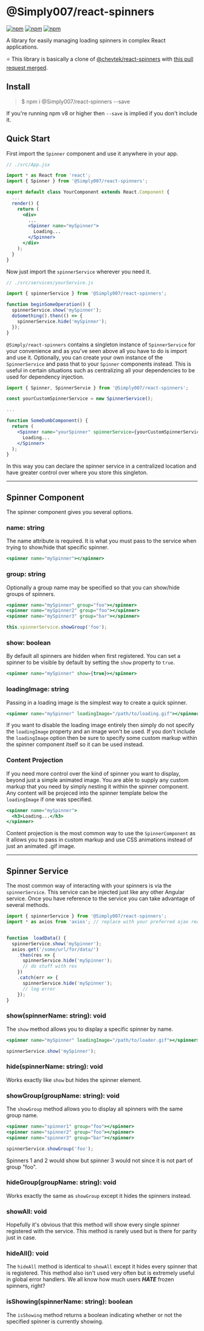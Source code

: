 # @Simply007/react-spinners

[![npm](https://img.shields.io/npm/v/@Simply007/react-spinners.svg?maxAge=1000)](https://www.npmjs.com/package/@Simply007/react-spinners)
[![npm](https://img.shields.io/npm/dt/@Simply007/react-spinners.svg?maxAge=1000)](https://www.npmjs.com/package/@Simply007/react-spinners)
[![npm](https://img.shields.io/npm/l/@Simply007/react-spinners?maxAge=1000)](@Simply007/react-spinners)

A library for easily managing loading spinners in complex React applications.

:star: This library is basically a clone of [@chevtek/react-spinners](https://github.com/Chevtek/react-spinners) with [this pull request merged](https://github.com/Chevtek/react-spinners/pull/3).

## Install

> $ npm i @Simply007/react-spinners --save

If you're running npm v8 or higher then `--save` is implied if you don't include it.

## Quick Start

First import the `Spinner` component and use it anywhere in your app.

```jsx
// ./src/App.jsx

import * as React from 'react';
import { Spinner } from '@Simply007/react-spinners';

export default class YourComponent extends React.Component {
  ...
  render() {
    return (
      <div>
        ...
        <Spinner name="mySpinner">
          Loading...
        </Spinner>
      </div>
    );
  }
}
```

Now just import the `spinnerService` wherever you need it.

```javascript
// ./src/services/yourService.js

import { spinnerService } from '@Simply007/react-spinners';

function beginSomeOperation() {
  spinnerService.show('mySpinner');
  doSomething().then(() => {
    spinnerService.hide('mySpinner');
  });
}
```

`@Simply/react-spinners` contains a singleton instance of `SpinnerService` for your convenience and as you've seen above all you have to do is import and use it. Optionally, you can create your own instance of the `SpinnerService` and pass that to your `Spinner` components instead. This is useful in certain situations such as centralizing all your dependencies to be used for dependency injection.

```jsx
import { Spinner, SpinnerServie } from '@Simply007/react-spinners';

const yourCustomSpinnerService = new SpinnerService();

...

function SomeDumbComponent() {
  return (
    <Spinner name="yourSpinner" spinnerService={yourCustomSpinnerService}>
      Loading...
    </Spinner>
  );
}
```

In this way you can declare the spinner service in a centralized location and have greater control over where you store this singleton.

<!-- Here is a [working demo](https://embed.plnkr.co/jgHVBg7nwqThktFwcuHj/). -->

---

## Spinner Component

The spinner component gives you several options.

### name: string

The name attribute is required. It is what you must pass to the service when trying to show/hide that specific spinner.

```jsx
<spinner name="mySpinner"></spinner>
```

### group: string

Optionally a group name may be specified so that you can show/hide groups of spinners.

```jsx
<spinner name="mySpinner" group="foo"></spinner>
<spinner name="mySpinner2" group="foo"></spinner>
<spinner name="mySpinner3" group="bar"></spinner>
```

```javascript
this.spinnerService.showGroup('foo');
```

### show: boolean

By default all spinners are hidden when first registered. You can set a spinner to be visible by default by setting the `show` property to `true`.

```jsx
<spinner name="mySpinner" show={true}></spinner>
```

### loadingImage: string

Passing in a loading image is the simplest way to create a quick spinner.

```jsx
<spinner name="mySpinner" loadingImage="/path/to/loading.gif"></spinner>
```

If you want to disable the loading image entirely then simply do not specify the `loadingImage` property and an image won't be used. If you don't include the `loadingImage` option then be sure to specify some custom markup within the spinner component itself so it can be used instead.

### Content Projection

If you need more control over the kind of spinner you want to display, beyond just a simple animated image. You are able to supply any custom markup that you need by simply nesting it within the spinner component. Any content will be projeced into the spinner template below the `loadingImage` if one was specified.

```jsx
<spinner name="mySpinner">
  <h3>Loading...</h3>
</spinner>
```

Content projection is the most common way to use the `SpinnerComponent` as it allows you to pass in custom markup and use CSS animations instead of just an animated .gif image.

---

## Spinner Service

The most common way of interacting with your spinners is via the `spinnerService`. This service can be injected just like any other Angular service. Once you have reference to the service you can take advantage of several methods.

```javascript
import { spinnerService } from '@Simply007/react-spinners';
import * as axios from 'axios'; // replace with your preferred ajax request library


function  loadData() {
  spinnerService.show('mySpinner');
  axios.get('/some/url/for/data/')
    .then(res => {
      spinnerService.hide('mySpinner');
      // do stuff with res
    })
    .catch(err => {
      spinnerService.hide('mySpinner');
      // log error
    });
}
```

### show(spinnerName: string): void

The `show` method allows you to display a specific spinner by name.

```jsx
<spinner name="mySpinner" loadingImage="/path/to/loader.gif"></spinner>
```

```javascript
spinnerService.show('mySpinner');
```

### hide(spinnerName: string): void

Works exactly like `show` but hides the spinner element.

### showGroup(groupName: string): void

The `showGroup` method allows you to display all spinners with the same group name.

```jsx
<spinner name="spinner1" group="foo"></spinner>
<spinner name="spinner2" group="foo"></spinner>
<spinner name="spinner3" group="bar"></spinner>
```

```javascript
spinnerService.showGroup('foo');
```

Spinners 1 and 2 would show but spinner 3 would not since it is not part of group "foo".

### hideGroup(groupName: string): void

Works exactly the same as `showGroup` except it hides the spinners instead.

### showAll: void

Hopefully it's obvious that this method will show every single spinner registered with the service. This method is rarely used but is there for parity just in case.

### hideAll(): void

The `hideAll` method is identical to `showAll` except it hides every spinner that is registered. This method also isn't used very often but is extremely useful in global error handlers. We all know how much users ***HATE*** frozen spinners, right?

### isShowing(spinnerName: string): boolean

The `isShowing` method returns a boolean indicating whether or not the specified spinner is currently showing.
